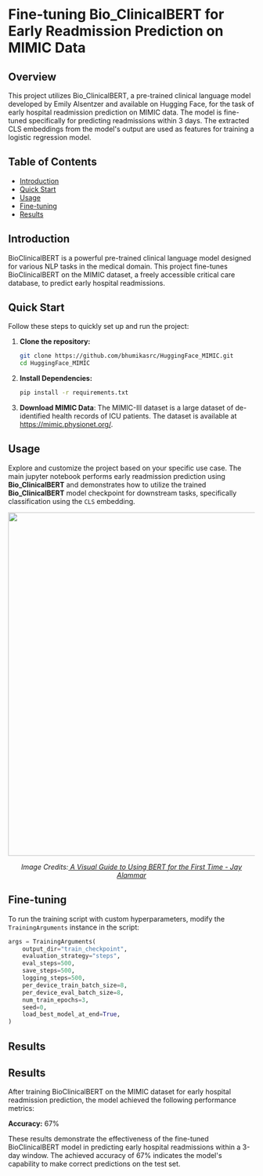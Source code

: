 # Fine-tuning Bio_ClinicalBERT for Early Readmission Prediction on MIMIC Data

## Overview

This project utilizes Bio_ClinicalBERT, a pre-trained clinical language model developed by Emily Alsentzer and available on Hugging Face, for the task of early hospital readmission prediction on MIMIC data. The model is fine-tuned specifically for predicting readmissions within 3 days. The extracted CLS embeddings from the model's output are used as features for training a logistic regression model.

## Table of Contents
- [Introduction](#introduction)
- [Quick Start](#quick-start)
- [Usage](#usage)
- [Fine-tuning](#fine-tuning)
- [Results](#results)

## Introduction

BioClinicalBERT is a powerful pre-trained clinical language model designed for various NLP tasks in the medical domain. This project fine-tunes BioClinicalBERT on the MIMIC dataset, a freely accessible critical care database, to predict early hospital readmissions.

## Quick Start

Follow these steps to quickly set up and run the project:

1. **Clone the repository:**

   ```bash
   git clone https://github.com/bhumikasrc/HuggingFace_MIMIC.git
   cd HuggingFace_MIMIC

2. **Install Dependencies:**

    ```bash
    pip install -r requirements.txt

3. **Download MIMIC Data**:
    The MIMIC-III dataset is a large dataset of de-identified health records of ICU patients. The dataset is available at https://mimic.physionet.org/.


## Usage

Explore and customize the project based on your specific use case. The main jupyter notebook performs early readmission prediction using **Bio_ClinicalBERT** and demonstrates how to utilize the trained **Bio_ClinicalBERT** model checkpoint for downstream tasks, specifically classification using the `CLS` embedding.

<p align="center">
  <kbd><img src="images/CLS.png" width=700></img></kbd>
</p>
<p align="center"><em>Image Credits:<a href="https://jalammar.github.io/a-visual-guide-to-using-bert-for-the-first-time/"> A Visual Guide to Using BERT for the First Time - Jay Alammar</a></em></p>

## Fine-tuning

To run the training script with custom hyperparameters, modify the `TrainingArguments` instance in the script:

```python
args = TrainingArguments(
    output_dir="train_checkpoint",
    evaluation_strategy="steps",
    eval_steps=500,
    save_steps=500,
    logging_steps=500,
    per_device_train_batch_size=8,
    per_device_eval_batch_size=8,
    num_train_epochs=3,
    seed=0,
    load_best_model_at_end=True,
)
```

## Results

## Results

After training BioClinicalBERT on the MIMIC dataset for early hospital readmission prediction, the model achieved the following performance metrics:

**Accuracy:** 67%

These results demonstrate the effectiveness of the fine-tuned BioClinicalBERT model in predicting early hospital readmissions within a 3-day window. The achieved accuracy of 67% indicates the model's capability to make correct predictions on the test set.
